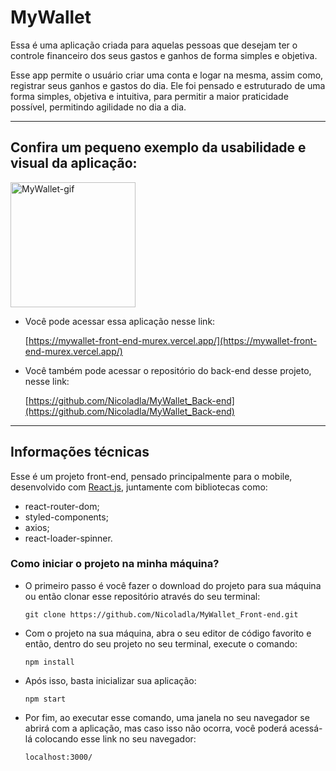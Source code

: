 # MyWallet

Essa é uma aplicação criada para aquelas pessoas que desejam ter o controle financeiro dos seus gastos e ganhos de forma simples e objetiva.

Esse app permite o usuário criar uma conta e logar na mesma, assim como, registrar seus ganhos e gastos do dia. Ele foi pensado e estruturado de uma forma simples, objetiva e intuitiva, para permitir a maior praticidade possível, permitindo agilidade no dia a dia.

---

## Confira um pequeno exemplo da usabilidade e visual da aplicação:

<p align="start">
  <img width="200" src="src/assets/MyWallet-Animação.gif" alt="MyWallet-gif">
</p>

* Você pode acessar essa aplicação nesse link: 

  [https://mywallet-front-end-murex.vercel.app/](https://mywallet-front-end-murex.vercel.app/)

* Você também pode acessar o repositório do back-end desse projeto, nesse link: 

  [https://github.com/Nicoladla/MyWallet_Back-end](https://github.com/Nicoladla/MyWallet_Back-end)

---

## Informações técnicas

Esse é um projeto front-end, pensado principalmente para o mobile, desenvolvido com [React.js](https://pt-br.react.dev/), juntamente com bibliotecas como:
- react-router-dom;
- styled-components;
- axios;
- react-loader-spinner.

### Como iniciar o projeto na minha máquina?

* O primeiro passo é você fazer o download do projeto para sua máquina ou então clonar esse repositório através do seu terminal:
  ```
  git clone https://github.com/Nicoladla/MyWallet_Front-end.git
  ```
  
* Com o projeto na sua máquina, abra o seu editor de código favorito e então, dentro do seu projeto no seu terminal, execute o comando:
  ```
  npm install
  ```

* Após isso, basta inicializar sua aplicação:
  ```
  npm start
  ```

* Por fim, ao executar esse comando, uma janela no seu navegador se abrirá com a aplicação, mas caso isso não ocorra, você poderá acessá-lá colocando esse link no seu navegador:
  ```
  localhost:3000/
  ```
